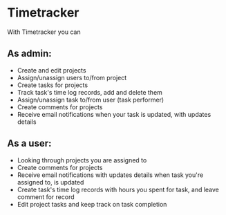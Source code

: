 # Timetracker

With Timetracker you can


## As admin:

* Create and edit projects
* Assign/unassign users to/from project
* Create tasks for projects
* Track task's time log records, add and delete them
* Assign/unassign task to/from user (task performer)
* Create comments for projects
* Receive email notifications when your task is updated, with updates details

## As a user:

* Looking through projects you are assigned to
* Create comments for projects
* Receive email notifications with updates details when task you're assigned to, is updated
* Create task's time log records with hours you spent for task, and leave comment for record
* Edit project tasks and keep track on task completion
